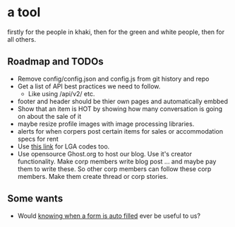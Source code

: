 # a tool
firstly for the people in khaki, then for the green and white people, then for all others.


## Roadmap and TODOs
* Remove config/config.json and config.js from git history and repo
* Get a list of API best practices we need to follow.
  * Like using /api/v2/ etc.
* footer and header should be thier own pages and automatically embbed
* Show that an item is HOT by showing how many conversation is going on about the sale of it
* maybe resize profile images with image processing libraries.
* alerts for when corpers post certain items for sales or accommodation specs for rent
* Use [this link](https://www.crusaderpensions.com/download/local_govt_codes_.pdf) for LGA codes too.
* Use opensource Ghost.org to host our blog. Use it's creator functionality. Make corp members write blog post ... and maybe pay them to write these. So other corp members can follow these corp members. Make them create thread or corp stories.

## Some wants
* Would [knowing when a form is auto filled](https://material.angular.io/cdk/text-field/overview) ever be useful to us?